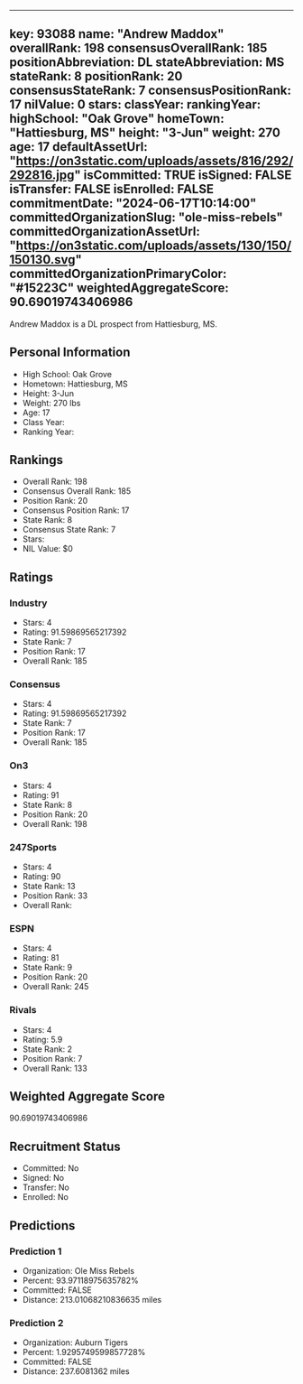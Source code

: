 ---
  key: 93088
  name: "Andrew Maddox"
  overallRank: 198
  consensusOverallRank: 185
  positionAbbreviation: DL
  stateAbbreviation: MS
  stateRank: 8
  positionRank: 20
  consensusStateRank: 7
  consensusPositionRank: 17
  nilValue: 0
  stars: 
  classYear: 
  rankingYear: 
  highSchool: "Oak Grove"
  homeTown: "Hattiesburg, MS"
  height: "3-Jun"
  weight: 270
  age: 17
  defaultAssetUrl: "https://on3static.com/uploads/assets/816/292/292816.jpg"
  isCommitted: TRUE
  isSigned: FALSE
  isTransfer: FALSE
  isEnrolled: FALSE
  commitmentDate: "2024-06-17T10:14:00"
  committedOrganizationSlug: "ole-miss-rebels"
  committedOrganizationAssetUrl: "https://on3static.com/uploads/assets/130/150/150130.svg"
  committedOrganizationPrimaryColor: "#15223C"
  weightedAggregateScore: 90.69019743406986
  ---
  
  Andrew Maddox is a DL prospect from Hattiesburg, MS.
  
  ## Personal Information
  - High School: Oak Grove
  - Hometown: Hattiesburg, MS
  - Height: 3-Jun
  - Weight: 270 lbs
  - Age: 17
  - Class Year: 
  - Ranking Year: 
  
  ## Rankings
  - Overall Rank: 198
  - Consensus Overall Rank: 185
  - Position Rank: 20
  - Consensus Position Rank: 17
  - State Rank: 8
  - Consensus State Rank: 7
  - Stars: 
  - NIL Value: $0
  
  ## Ratings
  
  ### Industry
  - Stars: 4
  - Rating: 91.59869565217392
  - State Rank: 7
  - Position Rank: 17
  - Overall Rank: 185
  
  ### Consensus
  - Stars: 4
  - Rating: 91.59869565217392
  - State Rank: 7
  - Position Rank: 17
  - Overall Rank: 185
  
  ### On3
  - Stars: 4
  - Rating: 91
  - State Rank: 8
  - Position Rank: 20
  - Overall Rank: 198
  
  ### 247Sports
  - Stars: 4
  - Rating: 90
  - State Rank: 13
  - Position Rank: 33
  - Overall Rank: 
  
  ### ESPN
  - Stars: 4
  - Rating: 81
  - State Rank: 9
  - Position Rank: 20
  - Overall Rank: 245
  
  ### Rivals
  - Stars: 4
  - Rating: 5.9
  - State Rank: 2
  - Position Rank: 7
  - Overall Rank: 133
  
  ## Weighted Aggregate Score
  90.69019743406986
  
  ## Recruitment Status
  - Committed: No
  - Signed: No
  - Transfer: No
  - Enrolled: No
  
  
  
  ## Predictions
  
  ### Prediction 1
  - Organization: Ole Miss Rebels
  - Percent: 93.97118975635782%
  - Committed: FALSE
  - Distance: 213.01068210836635 miles
  
  ### Prediction 2
  - Organization: Auburn Tigers
  - Percent: 1.9295749599857728%
  - Committed: FALSE
  - Distance: 237.6081362 miles
  